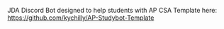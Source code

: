 JDA Discord Bot designed to help students with AP CSA
Template here: https://github.com/kychilly/AP-Studybot-Template
